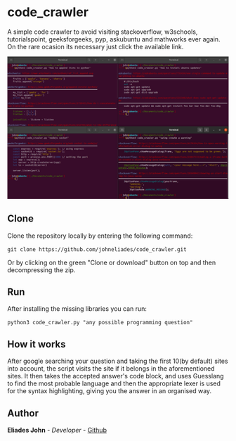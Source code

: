 # code_crawler

A simple code crawler to avoid visiting stackoverflow, w3schools, tutorialspoint, 
geeksforgeeks, pyp, askubuntu and mathworks ever again. On the rare ocasion its 
necessary just click the available link.
					
![Image of crawler](https://github.com/johneliades/code_crawler/blob/main/preview.png)

## Clone

Clone the repository locally by entering the following command:
```
git clone https://github.com/johneliades/code_crawler.git
```
Or by clicking on the green "Clone or download" button on top and then 
decompressing the zip.

## Run

After installing the missing libraries you can run:

```
python3 code_crawler.py "any possible programming question"
```

## How it works

After google searching your question and taking the first 10(by default) sites 
into account, the script visits the site if it belongs in the aforementioned 
sites. It then takes the accepted answer's code block, and uses Guesslang to 
find the most probable language and then the appropriate lexer is used for the 
syntax highlighting, giving you the answer in an organised way.

## Author

**Eliades John** - *Developer* - [Github](https://github.com/johneliades)
